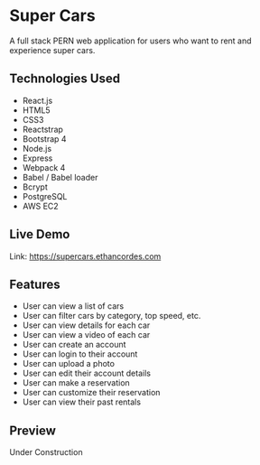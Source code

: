 # Super Cars

A full stack PERN web application for users who want to rent and experience super cars.

## Technologies Used

- React.js
- HTML5
- CSS3
- Reactstrap
- Bootstrap 4
- Node.js
- Express
- Webpack 4
- Babel / Babel loader
- Bcrypt
- PostgreSQL
- AWS EC2

## Live Demo

Link: https://supercars.ethancordes.com

## Features

- User can view a list of cars
- User can filter cars by category, top speed, etc.
- User can view details for each car
- User can view a video of each car
- User can create an account
- User can login to their account
- User can upload a photo
- User can edit their account details
- User can make a reservation
- User can customize their reservation
- User can view their past rentals

## Preview

Under Construction

